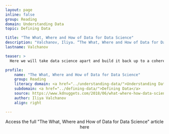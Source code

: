 ```yaml
---
layout: page
inline: false
group: Reading
domain: Understanding Data
topic: Defining Data

title: "The What, Where and How of Data for Data Science"
description: "Valchanov, Iliya. “The What, Where and How of Data for Data Science.” KDnuggets.com. 12 June 2018. https://www.kdnuggets.com/2018/06/what-where-how-data-science.html. Accessed 6 June 2023. "
lastname: Valchanov

teaser: >
  Here we will take data science apart and build it back up to a coherent and manageable concept. Bear with us!

profile:
    name: "The What, Where and How of Data for Data Science"
    group: Reading
    literacy domain: <a href="../understanding-data/">Understanding Data</a>
    subdomain: <a href="../defining-data/">Defining Data</a>
    source: https://www.kdnuggets.com/2018/06/what-where-how-data-science.html
    author: Iliya Valchanov
    align: right

---
```


<link rel="stylesheet" href="https://cdn.jsdelivr.net/npm/@shoelace-style/shoelace@2.5.2/cdn/themes/light.css" />
<script type="module" src="https://cdn.jsdelivr.net/npm/@shoelace-style/shoelace@2.5.2/cdn/shoelace.js" ></script>

<div>
  <center>
  <sl-button-group label="Alignment">
  <sl-button href="https://www.kdnuggets.com/2018/06/what-where-how-data-science.html">Access the full "The What, Where and How of Data for Data Science" article here</sl-button>
  </sl-button-group>
</center>
</div>

<br>

<iframe width="100%" height="1000" src="https://www.kdnuggets.com/2018/06/what-where-how-data-science.html>iFrame HERE</iframe>

